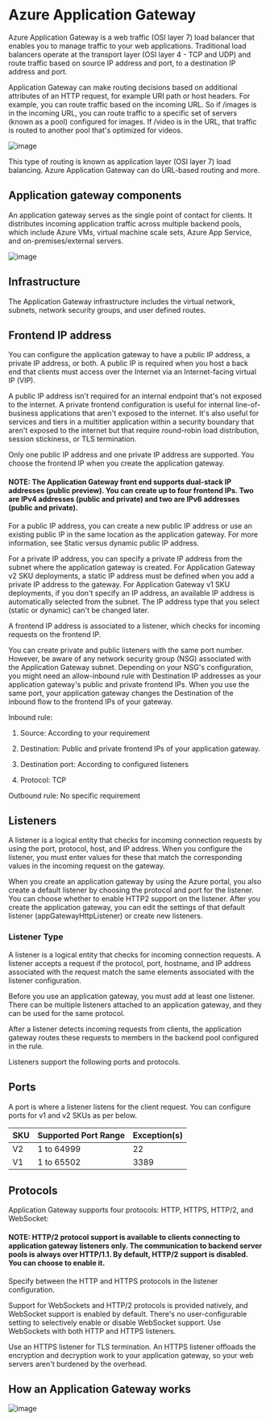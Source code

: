 # Azure Application Gateway

Azure Application Gateway is a web traffic (OSI layer 7) load balancer that enables you to manage traffic to your web applications. Traditional load balancers operate at the transport layer (OSI layer 4 - TCP and UDP) and route traffic based on source IP address and port, to a destination IP address and port.

Application Gateway can make routing decisions based on additional attributes of an HTTP request, for example URI path or host headers. For example, you can route traffic based on the incoming URL. So if /images is in the incoming URL, you can route traffic to a specific set of servers (known as a pool) configured for images. If /video is in the URL, that traffic is routed to another pool that's optimized for videos.

![image](https://github.com/user-attachments/assets/74efa097-f3aa-42d9-a102-b9498058f390)

This type of routing is known as application layer (OSI layer 7) load balancing. Azure Application Gateway can do URL-based routing and more.

## Application gateway components

An application gateway serves as the single point of contact for clients. It distributes incoming application traffic across multiple backend pools, which include Azure VMs, virtual machine scale sets, Azure App Service, and on-premises/external servers.

![image](https://github.com/user-attachments/assets/f93931e5-beae-4ad4-98b4-320b4ce2c474)

## Infrastructure

The Application Gateway infrastructure includes the virtual network, subnets, network security groups, and user defined routes.

## Frontend IP address

You can configure the application gateway to have a public IP address, a private IP address, or both. A public IP is required when you host a back end that clients must access over the Internet via an Internet-facing virtual IP (VIP).

A public IP address isn't required for an internal endpoint that's not exposed to the internet. A private frontend configuration is useful for internal line-of-business applications that aren't exposed to the internet. It's also useful for services and tiers in a multitier application within a security boundary that aren't exposed to the internet but that require round-robin load distribution, session stickiness, or TLS termination.

Only one public IP address and one private IP address are supported. You choose the frontend IP when you create the application gateway.

#### NOTE: The Application Gateway front end supports dual-stack IP addresses (public preview). You can create up to four frontend IPs. Two are IPv4 addresses (public and private) and two are IPv6 addresses (public and private).

For a public IP address, you can create a new public IP address or use an existing public IP in the same location as the application gateway. For more information, see Static versus dynamic public IP address.

For a private IP address, you can specify a private IP address from the subnet where the application gateway is created. For Application Gateway v2 SKU deployments, a static IP address must be defined when you add a private IP address to the gateway. For Application Gateway v1 SKU deployments, if you don't specify an IP address, an available IP address is automatically selected from the subnet. The IP address type that you select (static or dynamic) can't be changed later.

A frontend IP address is associated to a listener, which checks for incoming requests on the frontend IP.

You can create private and public listeners with the same port number. However, be aware of any network security group (NSG) associated with the Application Gateway subnet. Depending on your NSG's configuration, you might need an allow-inbound rule with Destination IP addresses as your application gateway's public and private frontend IPs. When you use the same port, your application gateway changes the Destination of the inbound flow to the frontend IPs of your gateway.

Inbound rule:

1) Source: According to your requirement

2) Destination: Public and private frontend IPs of your application gateway.

3) Destination port: According to configured listeners

4) Protocol: TCP

Outbound rule: No specific requirement

## Listeners

A listener is a logical entity that checks for incoming connection requests by using the port, protocol, host, and IP address. When you configure the listener, you must enter values for these that match the corresponding values in the incoming request on the gateway.

When you create an application gateway by using the Azure portal, you also create a default listener by choosing the protocol and port for the listener. You can choose whether to enable HTTP2 support on the listener. After you create the application gateway, you can edit the settings of that default listener (appGatewayHttpListener) or create new listeners.

### Listener Type

A listener is a logical entity that checks for incoming connection requests. A listener accepts a request if the protocol, port, hostname, and IP address associated with the request match the same elements associated with the listener configuration.

Before you use an application gateway, you must add at least one listener. There can be multiple listeners attached to an application gateway, and they can be used for the same protocol.

After a listener detects incoming requests from clients, the application gateway routes these requests to members in the backend pool configured in the rule.

Listeners support the following ports and protocols.

## Ports

A port is where a listener listens for the client request. You can configure ports for v1 and v2 SKUs as per below.

| SKU | Supported Port Range | Exception(s) |
|----|----------------------|-------------|
| V2 | 1 to 64999          | 22          |
| V1 | 1 to 65502          | 3389        |

## Protocols

Application Gateway supports four protocols: HTTP, HTTPS, HTTP/2, and WebSocket:

#### NOTE: HTTP/2 protocol support is available to clients connecting to application gateway listeners only. The communication to backend server pools is always over HTTP/1.1. By default, HTTP/2 support is disabled. You can choose to enable it.

Specify between the HTTP and HTTPS protocols in the listener configuration.

Support for WebSockets and HTTP/2 protocols is provided natively, and WebSocket support is enabled by default. There's no user-configurable setting to selectively enable or disable WebSocket support. Use WebSockets with both HTTP and HTTPS listeners.

Use an HTTPS listener for TLS termination. An HTTPS listener offloads the encryption and decryption work to your application gateway, so your web servers aren't burdened by the overhead.

## How an Application Gateway works

![image](https://github.com/user-attachments/assets/b9273bf9-4c27-4c2d-8398-e45de9819189)
